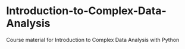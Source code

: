 # Introduction-to-Complex-Data-Analysis
Course material for Introduction to Complex Data Analysis with Python
